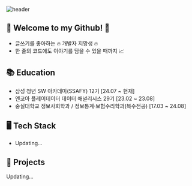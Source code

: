 <!-- Header -->
![header](https://capsule-render.vercel.app/api?type=rect&color=gradient&height=300&section=header&text=Welcome%20to%20my%20Github!%20)

<!-- Body -->

## 🎉 Welcome to my Github! 🎉
- 글쓰기를 좋아하는 🔥 개발자 지망생 🔥
- 한 줄의 코드에도 이야기를 담을 수 있을 때까지 📈

<!--
- 🌱 I’m currently learning (React, JavaScript, TypeScript, Java, Spring)
- 👀 I'm planning to study (Java, Spring, Docker, kubernetes) in depth
- 🤔 I’m looking for help with Algorithm,,,
- 📫 How to reach me: rjs7289@gmail.com
- ⚡ Fun fact: I'm enjoying 🚴
-->

## 📚 Education
* 삼성 청년 SW 아카데미(SSAFY) 12기 [24.07 ~ 현재]
* 엔코아 플레이데이터 데이터 애널리시스 29기 [23.02 ~ 23.08]
* 숭실대학교 정보사회학과 / 정보통계·보험수리학과(복수전공) [17.03 ~ 24.08]

## 🖥️ Tech Stack
* Updating...

## 🌟 Projects
Updating...

